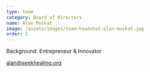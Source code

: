 ```yaml
---
type: team
category: Board of Directors
name: Alan Muskat
image: /assets/images/team-headshot-alan-muskat.jpg
order: 2
---
```


Background: Entrepreneur & Innovator

<alan@seekhealing.org>